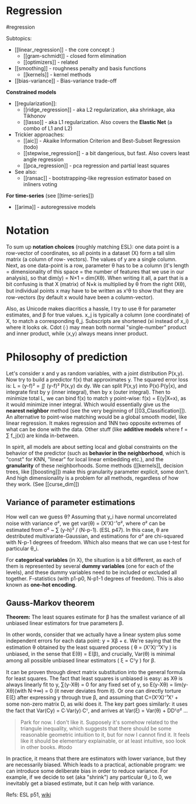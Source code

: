 # Regression

#regression


Subtopics:
* [[linear_regression]] - the core concept :)
    * [[gram-schmidt]] - closed form elimination
    * [[optimizers]] - related
* [[smoothing]] - roughness penalty and basis functions
    * [[kernels]] - kernel methods
* [[bias-variance]] - Bias-variance trade-off

**Constrained models**
* [[regularization]]:
    * [[ridge_regression]] - aka L2 regularization, aka shrinkage, aka Tikhonov
    * [[lasso]] - aka L1 regularization. Also covers the **Elastic Net** (a combo of L1 and L2)
* Trickier approaches:
    * [[aic]] - Akaike Information Criterion and Best-Subset Regression (todo)
    * [[stepwise_regression]] - a bit dangerious, but fast. Also covers least angle regression
    * [[pca_regression]] - pca regression and partial least squares
* See also:
    * [[ransac]] - bootstrapping-like regression estimator based on inliners voting

**For time-series** (see [[time-series]])
* [[arima]] - autoregressive models


# Notation

To sum up **notation choices** (roughly matching ESL): one data point is a row-vector of coordinates, so all points in a dataset (X) form a tall slim matrix (a column of row- vectors). The values of y are a single column. Next, as one data-point is a row, parameter θ has to be a column (it's length = dimensionality of this space = the number of features that we use in our analysis), so that dim(y) = N×1 = dim(Xθ). When writing it all, a part that is a bit confusing is that X (matrix) of N×k is multiplied by θ from the right (Xθ), but individual points x may have to be written as xᵀθ to show that they are row-vectors (by default x would have been a column-vector).

Also, as Unicode makes diacritics a hassle, I try to use θ for parameter estimates, and β for true values. x_j is typically a column (one coordinate) of X, to match a corresponding θ_j. Subscripts are shortened (xi instead of x_i) where it looks ok. Cdot (∙) may mean both normal "single-number" product and inner product, while ⟨x,y⟩ always means inner product. 

# Philosophy of prediction

Let's consider x and y as random variables, with a joint distribution P(x,y). Now try to build a predictor f(x) that approximates y. The squared error loss is: L = (y-f)² = ∬ (y-f)² P(x,y) dx dy. We can split P(x,y) into P(x)∙P(y|x), and integrate first by y  (inner integral), then by x (outer integral). Then to minimize total L, we can bind f(x) to match y point-wise: f(x) = E(y|X=x), as it would minimize inner integral. Which would essentially give us the **nearest neighbor** method (see the very beginning of [[03_Classification]]). An alternative to point-wise matching would be a global smooth model, like linear regression. It makes regression and 1NN two opposite extremes of what can be done with the data. Other stuff (like **additive models** where f = ∑ f_j(x)) are kinda in-between.

In spirit, all models are about setting local and global constraints on the behavior of the predictor (such as **behavior in the neighborhood**, which is "const" for KNN, "linear" for local linear embedding etc.), and the **granularity** of these  neighborhoods. Some methods ([[kernels]], decision trees, like [[boosting]]) make this granularity parameter explicit, some don't. And high dimensionality is a problem for all methods, regardless of how they work. (See [[curse_dim]])

## Variance of parameter estimations

How well can we guess θ? Assuming that y_i have normal uncorrelated noise with variance σ², we get var(θ) = (XᵀX)⁻¹σ², where σ² can be estimated from σ² ~ ∑ (y-h)² / (N-p-1). (ESL p47). In this case, θ are destributed multivariate-Gaussian, and estimations for σ² are chi-squared with N-p-1 degrees of freedom. Which also means that we can use t-test for particular θ_i.

For **categorical variables** (in X), the situation is a bit different, as each of them is represented by several **dummy variables**  (one for each of the levels), and these dummy variables need to be included or excluded all together. F-statistics (with p1-p0, N-p1-1 degrees of freedom). This is also known as **one-hot encoding**.

## Gauss-Markov theorem

**Theorem:** The least squares estimate for β has the smallest variance of all unbiased linear estimators for true parameters β.

In other words, consider that we actually have a linear system plus some independent errors for each data point: y = Xβ + ε. We're saying that the estimation θ obtained by the least squared process ( θ = (XᵀX)⁻¹Xᵀy ) is unbiased, in the sense that E(θ) = E(β), and crucially, Var(θ) is minimal among all possible unbiased linear estimators ( ξ = Cᵀy ) for β. 

It can be proven through direct matrix substitution into the general formula for least squares. The fact that least squares is unbiased is easy: as Xθ is always linearly fit to y, ∑(y-Xθ) = 0 for any fixed set of y, so E(y-Xθ) = lim(y-Xθ)(with N→∞) = 0 (it never deviates from it). Or one can directly torture E(ξ) after expressing y through true β, and assuming that C=(XᵀX)⁻¹Xᵀ + some non-zero matrix D, as wiki does it. The key part goes similarly: it uses the fact that Var(Cy) = C∙Var(y)∙Cᵀ, and arrives at Var(ξ) = Var(θ) + DDᵀσ² ...

> Park for now. I don't like it. Supposely it's somehow related to the triangule inequality, which suggests that there should be some reasonable geometric intuition to it, but for now I cannot find it. It feels like it should be elementary explainable, or at least intuitive, soo look in other books. #todo

In practice, it means that there are estimators with lower variance, but they are necessarily biased. Which leads to a practical, actionable program: we can introduce some deliberate bias in order to reduce variance. For example, if we decide to set (aka "shrink") any particular θ_i to 0, we inevitably get a biased estimate, but it can help with variance.

Refs: ESL p51, [wiki](https://en.wikipedia.org/wiki/Gauss%E2%80%93Markov_theorem)